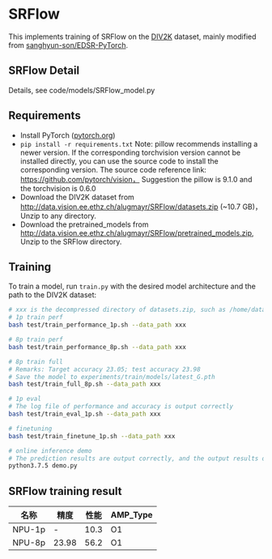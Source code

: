 # SRFlow

This implements training of SRFlow on the [DIV2K](http://www.vision.ee.ethz.ch/%7Etimofter/publications/Agustsson-CVPRW-2017.pdf) dataset, mainly modified from [sanghyun-son/EDSR-PyTorch](https://github.com/sanghyun-son/EDSR-PyTorch).


## SRFlow Detail

Details, see code/models/SRFlow_model.py


## Requirements

- Install PyTorch ([pytorch.org](http://pytorch.org))
- `pip install -r requirements.txt`
   Note: pillow recommends installing a newer version. If the corresponding torchvision version cannot be installed directly, you can use the source code to install the corresponding version. The source code reference link: https://github.com/pytorch/vision，
Suggestion the pillow is 9.1.0 and the torchvision is 0.6.0
- Download the DIV2K dataset from http://data.vision.ee.ethz.ch/alugmayr/SRFlow/datasets.zip (~10.7 GB)，Unzip to any directory.
- Download the pretrained_models from http://data.vision.ee.ethz.ch/alugmayr/SRFlow/pretrained_models.zip, Unzip to the SRFlow directory.


## Training

To train a model, run `train.py` with the desired model architecture and the path to the DIV2K dataset:

```bash
# xxx is the decompressed directory of datasets.zip, such as /home/datasets
# 1p train perf
bash test/train_performance_1p.sh --data_path xxx

# 8p train perf
bash test/train_performance_8p.sh --data_path xxx

# 8p train full
# Remarks: Target accuracy 23.05; test accuracy 23.98
# Save the model to experiments/train/models/latest_G.pth
bash test/train_full_8p.sh --data_path xxx 

# 1p eval
# The log file of performance and accuracy is output correctly
bash test/train_eval_1p.sh --data_path xxx 

# finetuning
bash test/train_finetune_1p.sh --data_path xxx 

# online inference demo 
# The prediction results are output correctly, and the output results of multiple runs of the fixed tensor are consistent
python3.7.5 demo.py
```


## SRFlow training result
|  名称  | 精度  | 性能 | AMP_Type |
| :----: | ----- | ---- | -------- |
| NPU-1p | -     | 10.3 | O1       |
| NPU-8p | 23.98 | 56.2 | O1       |